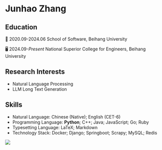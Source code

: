<!-- ![OnlyAR's GitHub stats](https://github-readme-stats.vercel.app/api?username=OnlyAR&show_icons=true&theme=tokyonight) -->

# Junhao Zhang

## Education

🌱 2020.09-2024.06 School of Software, Beihang University

🖥️ 2024.09-*Present* National Superior College for Engineers, Beihang University

## Research Interests

- Natural Language Processing
- LLM Long Text Generation

## Skills

- Natural Language: Chinese (Native); English (CET-6)
- Programming Language: **Python**; C++; Java; JavaScript; Go; Ruby
- Typesetting Language: LaTeX; Markdown
- Technology Stack: Docker; Django; Springboot; Scrapy; MySQL; Redis

<a href="https://wakatime.com"><img src="https://wakatime.com/share/@f5feabbc-a5ba-450d-b167-7624a3647c35/3d671d01-3b40-4c79-a4e4-357b38e7e757.png" /></a>

<!--
**OnlyAR/OnlyAR** is a ✨ _special_ ✨ repository because its `README.md` (this file) appears on your GitHub profile.

Here are some ideas to get you started:

- 🔭 I’m currently working on ...
- 🌱 I’m currently learning ...
- 👯 I’m looking to collaborate on ...
- 🤔 I’m looking for help with ...
- 💬 Ask me about ...
- 📫 How to reach me: ...
- 😄 Pronouns: ...
- ⚡ Fun fact: ...
-->
